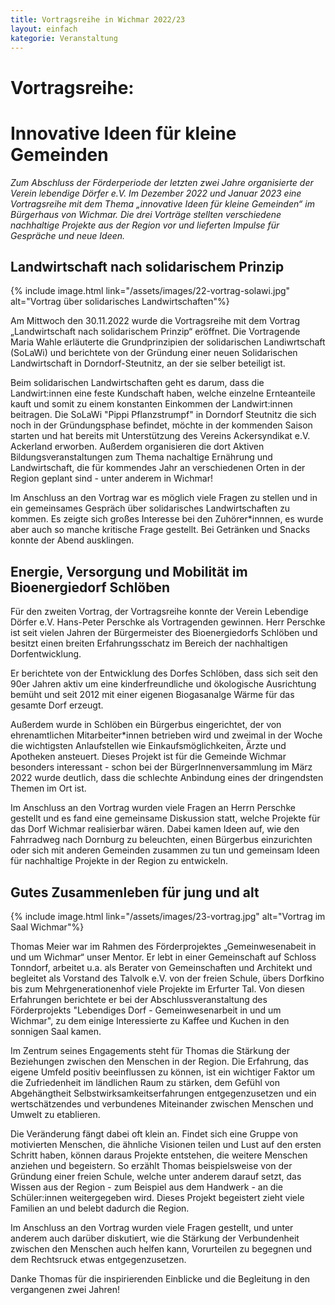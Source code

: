 ```yaml
---
title: Vortragsreihe in Wichmar 2022/23
layout: einfach
kategorie: Veranstaltung
---
```


# Vortragsreihe:
# Innovative Ideen für kleine Gemeinden

<div class="wichtig">
  <p> </p> <p> </p>
  <i> Zum Abschluss der Förderperiode der letzten zwei Jahre organisierte der Verein lebendige Dörfer e.V. Im Dezember 2022 und Januar 2023 eine Vortragsreihe mit dem Thema „innovative Ideen für kleine Gemeinden“ im Bürgerhaus von Wichmar. Die drei Vorträge stellten verschiedene nachhaltige Projekte aus der Region vor und lieferten Impulse für Gespräche und neue Ideen. </i>
  <p> </p>
</div>
<p> </p>
<p> </p>


## Landwirtschaft nach solidarischem Prinzip

{% include image.html link="/assets/images/22-vortrag-solawi.jpg" alt="Vortrag über solidarisches Landwirtschaften"%}
<div class="bericht">
  <p> </p>
  <p> </p>

  Am  Mittwoch den 30.11.2022 wurde die Vortragsreihe mit dem Vortrag „Landwirtschaft nach solidarischem Prinzip“ eröffnet. Die Vortragende Maria Wahle erläuterte die Grundprinzipien der solidarischen Landiwrtschaft (SoLaWi) und berichtete von der Gründung einer neuen Solidarischen Landwirtschaft in Dorndorf-Steutnitz, an der sie selber beteiligt ist.
  <p> </p>
  Beim solidarischen Landwirtschaften geht es darum, dass die Landwirt:innen eine feste Kundschaft haben, welche einzelne Ernteanteile kauft und somit zu einem konstanten Einkommen der Landwirt:innen beitragen.
  Die SoLaWi "Pippi Pflanzstrumpf" in Dorndorf Steutnitz die sich noch in der Gründungsphase befindet, möchte in der kommenden Saison starten und hat bereits mit Unterstützung des Vereins Ackersyndikat e.V. Ackerland erworben. Außerdem organisieren die dort Aktiven Bildungsveranstaltungen zum Thema nachaltige Ernährung und Landwirtschaft, die für kommendes Jahr an verschiedenen Orten in der Region geplant sind - unter anderem in Wichmar!
  <p> </p>
  Im Anschluss an den Vortrag war es möglich viele Fragen zu stellen und in ein gemeinsames Gespräch über solidarisches Landwirtschaften zu kommen. Es zeigte sich großes Interesse bei den Zuhörer*innnen, es wurde aber auch so manche kritische Frage gestellt. Bei Getränken und Snacks konnte der Abend ausklingen.
  <p> </p>
</div>
<p> </p>

## Energie, Versorgung und Mobilität im Bioenergiedorf Schlöben

<div class="bericht">
  <p> </p>
  <p> </p>

  Für den zweiten Vortrag, der Vortragsreihe konnte der Verein Lebendige Dörfer e.V. Hans-Peter Perschke als Vortragenden gewinnen. Herr Perschke ist seit vielen Jahren der Bürgermeister des Bioenergiedorfs Schlöben und besitzt einen breiten Erfahrungsschatz im Bereich der nachhaltigen Dorfentwicklung.
  <p> </p>
  Er berichtete von der Entwicklung des Dorfes Schlöben, dass sich seit den 90er Jahren aktiv um eine kinderfreundliche und ökologische Ausrichtung bemüht und seit 2012 mit einer eigenen Biogasanalge Wärme  für das gesamte Dorf erzeugt.
  <p> </p>
  Außerdem wurde in Schlöben ein Bürgerbus eingerichtet, der von ehrenamtlichen Mitarbeiter*innen betrieben wird und zweimal in der Woche die wichtigsten Anlaufstellen wie Einkaufsmöglichkeiten, Ärzte und Apotheken ansteuert. Dieses Projekt ist für die Gemeinde Wichmar besonders interessant - schon bei der BürgerInnenversammlung im März 2022 wurde deutlich, dass die schlechte Anbindung eines der dringendsten Themen im Ort ist.

  <p> </p>
  Im Anschluss an den Vortrag wurden viele Fragen an Herrn Perschke gestellt und es fand eine gemeinsame Diskussion statt, welche Projekte für das Dorf Wichmar realisierbar wären. Dabei kamen Ideen auf, wie den Fahrradweg nach Dornburg zu beleuchten, einen Bürgerbus einzurichten oder sich mit anderen Gemeinden zusammen zu tun und gemeinsam Ideen für nachhaltige Projekte in der Region zu entwickeln.

  <p> </p>
</div>
<p> </p>

## Gutes Zusammenleben für jung und alt

{% include image.html link="/assets/images/23-vortrag.jpg" alt="Vortrag im Saal Wichmar"%}
<div class="bericht">
  <p> </p>
  <p> </p>

Thomas Meier war im Rahmen des Förderprojektes „Gemeinwesenabeit in und um Wichmar“ unser Mentor. Er lebt in einer Gemeinschaft auf Schloss Tonndorf, arbeitet u.a. als Berater von Gemeinschaften und Architekt und begleitet als Vorstand des Talvolk e.V. von der freien Schule, übers Dorfkino bis zum Mehrgenerationenhof viele Projekte im Erfurter Tal. Von diesen Erfahrungen berichtete er bei der Abschlussveranstaltung des Förderprojekts "Lebendiges Dorf - Gemeinwesenarbeit in und um Wichmar", zu dem einige Interessierte zu Kaffee und Kuchen in den sonnigen Saal kamen.
<p> </p>
Im Zentrum seines Engagements steht für Thomas die Stärkung der Beziehungen zwischen den Menschen in der Region. Die Erfahrung, das eigene Umfeld positiv beeinflussen zu können, ist ein wichtiger Faktor um die Zufriedenheit im ländlichen Raum zu stärken, dem Gefühl von Abgehängtheit Selbstwirksamkeitserfahrungen entgegenzusetzen und ein wertschätzendes und verbundenes Miteinander zwischen Menschen und Umwelt zu etablieren.
<p> </p>
Die Veränderung fängt dabei oft klein an. Findet sich eine Gruppe von motivierten Menschen, die ähnliche Visionen teilen und Lust auf den ersten Schritt haben, können daraus Projekte entstehen, die weitere Menschen anziehen und begeistern. So erzählt Thomas beispielsweise von der Gründung einer freien Schule, welche unter anderem darauf setzt, das Wissen aus der Region - zum Beispiel aus dem Handwerk - an die Schüler:innen weitergegeben wird. Dieses Projekt begeistert zieht viele Familien an und belebt dadurch die Region.
<p> </p>
Im Anschluss an den Vortrag wurden viele Fragen gestellt, und unter anderem auch darüber diskutiert, wie die Stärkung der Verbundenheit zwischen den Menschen auch helfen kann, Vorurteilen zu begegnen und dem Rechtsruck etwas entgegenzusetzen.
<p> </p>
Danke Thomas für die inspirierenden Einblicke und die Begleitung in den vergangenen zwei Jahren!
</div>
<p> </p>
